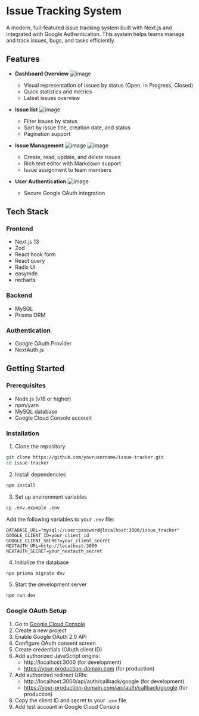 # Issue Tracking System

A modern, full-featured issue tracking system built with Next.js and integrated with Google Authentication. This system helps teams manage and track issues, bugs, and tasks efficiently.


## Features

- **Dashboard Overview**
 ![image](https://github.com/user-attachments/assets/31cf5146-17d2-4421-8a8d-4a0a0956d49c)
  - Visual representation of issues by status (Open, In Progress, Closed)
  - Quick statistics and metrics
  - Latest issues overview

- **Issue list**
 ![image](https://github.com/user-attachments/assets/4906656e-3618-4175-a8fa-2d409b96826a)
  - Filter issues by status
  - Sort by issue title, creation date, and status
  - Pagination support
 
- **Issue Management**
 ![image](https://github.com/user-attachments/assets/9754bf35-23e5-4e05-b9ad-58b1537483e6)
 ![image](https://github.com/user-attachments/assets/10b55d22-02b9-4d73-a7de-40c963478d88)
  - Create, read, update, and delete issues
  - Rich text editor with Markdown support
  - Issue assignment to team members

- **User Authentication**
  ![image](https://github.com/user-attachments/assets/4a762b84-db55-4986-9539-c84910015680)

  - Secure Google OAuth integration

## Tech Stack

### Frontend
- Next.js 13
- Zod
- React hook form
- React query
- Radix UI
- easymde
- recharts

### Backend
- MySQL
- Prisma ORM

### Authentication
- Google OAuth Provider
- NextAuth.js


## Getting Started

### Prerequisites
- Node.js (v18 or higher)
- npm/yarn
- MySQL database
- Google Cloud Console account

### Installation

1. Clone the repository
```bash
git clone https://github.com/yourusername/issue-tracker.git
cd issue-tracker
```

2. Install dependencies
```bash
npm install
```

3. Set up environment variables
```bash
cp .env.example .env
```

Add the following variables to your `.env` file:
```
DATABASE_URL="mysql://user:password@localhost:3306/issue_tracker"
GOOGLE_CLIENT_ID=your_client_id
GOOGLE_CLIENT_SECRET=your_client_secret
NEXTAUTH_URL=http://localhost:3000
NEXTAUTH_SECRET=your_nextauth_secret
```

4. Initialize the database
```bash
npx prisma migrate dev  
```

5. Start the development server
```bash
npm run dev
```

### Google OAuth Setup

1. Go to [Google Cloud Console](https://console.cloud.google.com)
2. Create a new project
3. Enable Google OAuth 2.0 API
4. Configure OAuth consent screen
5. Create credentials (OAuth client ID)
6. Add authorized JavaScript origins:
   - http://localhost:3000 (for development)
   - https://your-production-domain.com (for production)
7. Add authorized redirect URIs:
   - http://localhost:3000/api/auth/callback/google (for development)
   - https://your-production-domain.com/api/auth/callback/google (for production)
8. Copy the client ID and secret to your `.env` file
9. Add test account in Google Cloud Console

